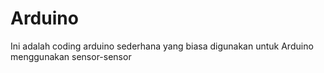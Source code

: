 # Arduino
Ini adalah coding arduino sederhana yang biasa digunakan untuk Arduino menggunakan sensor-sensor 
